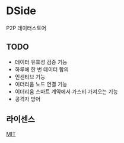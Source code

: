 # DSide
P2P 데이터스토어

## TODO
- 데이터 유효성 검증 기능
- 하루에 한 번 데이터 합의
- 인센티브 기능
- 이더리움 노드 연결 기능
- 이더리움 스마트 계약에서 가스비 가져오는 기능
- 공격자 방어

## 라이센스
[MIT](LICENSE)